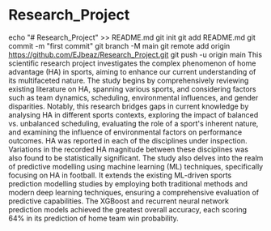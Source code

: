 # Research_Project
echo "# Research_Project" >> README.md
  git init
  git add README.md
  git commit -m "first commit"
  git branch -M main
  git remote add origin https://github.com/EJbeaz/Research_Project.git
  git push -u origin main
This scientific research project investigates the complex phenomenon of home advantage (HA) in sports, aiming to enhance our current understanding of its multifaceted nature. The study begins by comprehensively reviewing existing literature on HA, spanning various sports, and considering factors such as team dynamics, scheduling, environmental influences, and gender disparities. Notably, this research bridges gaps in current knowledge by analysing HA in different sports contexts, exploring the impact of balanced vs. unbalanced scheduling, evaluating the role of a sport's inherent nature, and examining the influence of environmental factors on performance outcomes. HA was reported in each of the disciplines under inspection. Variations in the recorded HA magnitude between these disciplines was also found to be statistically significant.
The study also delves into the realm of predictive modelling using machine learning (ML) techniques, specifically focusing on HA in football. It extends the existing ML-driven sports prediction modelling studies by employing both traditional methods and modern deep learning techniques, ensuring a comprehensive evaluation of predictive capabilities. The XGBoost and recurrent neural network prediction models achieved the greatest overall accuracy, each scoring 64% in its prediction of home team win probability. 
